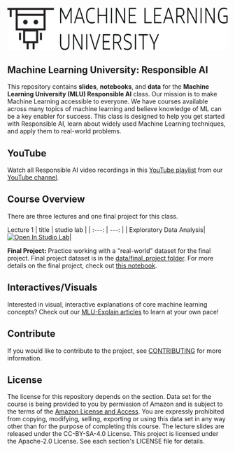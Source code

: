 ![logo](data/MLU_Logo.png)
## Machine Learning University: Responsible AI

This repository contains __slides__, __notebooks__, and __data__ for the __Machine Learning University (MLU) Responsible AI__ class. Our mission is to make Machine Learning accessible to everyone. We have courses available across many topics of machine learning and believe knowledge of ML can be a key enabler for success. This class is designed to help you get started with Responsible AI, learn about widely used Machine Learning techniques, and apply them to real-world problems.

## YouTube
Watch all Responsible AI video recordings in this [YouTube playlist](https://www.youtube.com/playlist?list=PL8P_Z6C4GcuVMxhwT9JO_nKuW0QMSJ-cZ) from our [YouTube channel](https://www.youtube.com/channel/UC12LqyqTQYbXatYS9AA7Nuw/playlists).

## Course Overview
There are three lectures and one final project for this class.

Lecture 1
| title | studio lab |
| :---: | ---: |
| Exploratory Data Analysis| [![Open In Studio Lab](https://studiolab.sagemaker.aws/studiolab.svg)](https://studiolab.sagemaker.aws/import/github/aws-samples/aws-machine-learning-university-responsible-ai/blob/master/notebooks/day_1/MLA-RESML-EDA.ipynb)|


__Final Project:__ Practice working with a "real-world" dataset for the final project. Final project dataset is in the [data/final_project folder](https://github.com/aws-samples/aws-machine-learning-university-responsible-ai/tree/master/data/final_project). For more details on the final project, check out [this notebook](https://github.com/aws-samples/aws-machine-learning-university-responsible-ai/blob/main/notebooks/day_1/MLA-RESML-DAY1-FINAL-STUDENT-NB.ipynb).

## Interactives/Visuals
Interested in visual, interactive explanations of core machine learning concepts? Check out our [MLU-Explain articles](https://mlu-explain.github.io/) to learn at your own pace! 

## Contribute
If you would like to contribute to the project, see [CONTRIBUTING](CONTRIBUTING.md) for more information.

## License
The license for this repository depends on the section.  Data set for the course is being provided to you by permission of Amazon and is subject to the terms of the [Amazon License and Access](https://www.amazon.com/gp/help/customer/display.html?nodeId=201909000). You are expressly prohibited from copying, modifying, selling, exporting or using this data set in any way other than for the purpose of completing this course. The lecture slides are released under the CC-BY-SA-4.0 License.  This project is licensed under the Apache-2.0 License. See each section's LICENSE file for details.